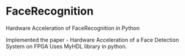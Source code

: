 # FaceRecognition
Hardware Acceleration of FaceRecognition in Python

Implemented the paper - Hardware Acceleration of a Face Detection System on FPGA
Uses MyHDL library in python.
